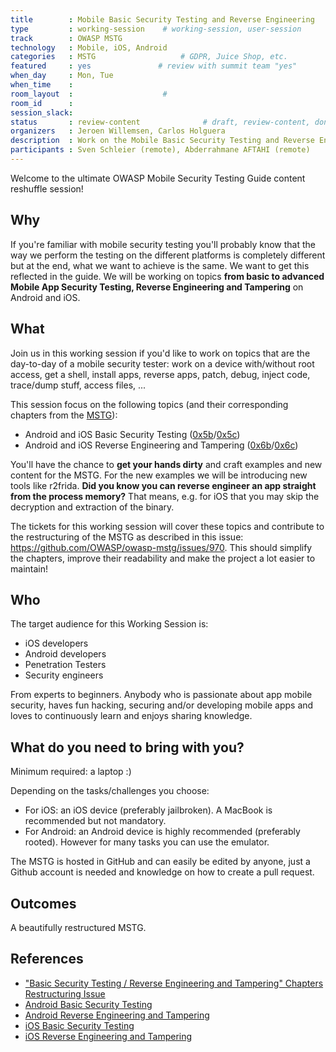 ```yaml
---
title        : Mobile Basic Security Testing and Reverse Engineering
type         : working-session    # working-session, user-session
track        : OWASP MSTG
technology   : Mobile, iOS, Android
categories   : MSTG                   # GDPR, Juice Shop, etc.
featured     : yes               # review with summit team "yes"
when_day     : Mon, Tue
when_time    :
room_layout  :                    #
room_id      :
session_slack:
status       : review-content              # draft, review-content, done
organizers   : Jeroen Willemsen, Carlos Holguera
description  : Work on the Mobile Basic Security Testing and Reverse Engineering topics with focus on restructuring the contents of the MSTG
participants : Sven Schleier (remote), Abderrahmane AFTAHI (remote)
---
```


Welcome to the ultimate OWASP Mobile Security Testing Guide content reshuffle session!

## Why

If you're familiar with mobile security testing you'll probably know that the way we perform the testing on the different platforms is completely different but at the end, what we want to achieve is the same. We want to get this reflected in the guide. We will be working on topics **from basic to advanced Mobile App Security Testing, Reverse Engineering and Tampering** on Android and iOS.

## What

Join us in this working session if you'd like to work on topics that are the day-to-day of a mobile security tester: work on a device with/without root access, get a shell, install apps, reverse apps, patch, debug, inject code, trace/dump stuff, access files, ...

This session focus on the following topics (and their corresponding chapters from the [MSTG](https://github.com/OWASP/owasp-mstg)):

- Android and iOS Basic Security Testing ([0x5b](https://github.com/OWASP/owasp-mstg/blob/master/Document/0x05b-Basic-Security_Testing.md)/[0x5c](https://github.com/OWASP/owasp-mstg/blob/master/Document/0x05c-Reverse-Engineering-and-Tampering.md))
- Android and iOS Reverse Engineering and Tampering ([0x6b](https://github.com/OWASP/owasp-mstg/blob/master/Document/0x06b-Basic-Security-Testing.md)/[0x6c](https://github.com/OWASP/owasp-mstg/blob/master/Document/0x06c-Reverse-Engineering-and-Tampering.md))

You'll have the chance to **get your hands dirty** and craft examples and new content for the MSTG. For the new examples we will be introducing new tools like r2frida. **Did you know you can reverse engineer an app straight from the process memory?** That means, e.g. for iOS that you may skip the decryption and extraction of the binary.

The tickets for this working session will cover these topics and contribute to the restructuring of the MSTG as described in this issue: https://github.com/OWASP/owasp-mstg/issues/970. This should simplify the chapters, improve their readability and make the project a lot easier to maintain!

## Who

The target audience for this Working Session is:

- iOS developers
- Android developers
- Penetration Testers
- Security engineers

From experts to beginners. Anybody who is passionate about app mobile security, haves fun hacking, securing and/or developing mobile apps and loves to continuously learn and enjoys sharing knowledge.

## What do you need to bring with you?

Minimum required: a laptop :)

Depending on the tasks/challenges you choose:

- For iOS: an iOS device (preferably jailbroken). A MacBook is recommended but not mandatory.
- For Android: an Android device is highly recommended (preferably rooted). However for many tasks you can use the emulator.

The MSTG is hosted in GitHub and can easily be edited by anyone, just a Github account is needed and knowledge on how to create a pull request.

## Outcomes

A beautifully restructured MSTG.

## References

- ["Basic Security Testing / Reverse Engineering and Tampering" Chapters Restructuring Issue](https://github.com/OWASP/owasp-mstg/issues/970)
- [Android Basic Security Testing](https://github.com/OWASP/owasp-mstg/blob/master/Document/0x05b-Basic-Security_Testing.md)
- [Android Reverse Engineering and Tampering](https://github.com/OWASP/owasp-mstg/blob/master/Document/0x05c-Reverse-Engineering-and-Tampering.md)
- [iOS Basic Security Testing](https://github.com/OWASP/owasp-mstg/blob/master/Document/0x06b-Basic-Security-Testing.md)
- [iOS Reverse Engineering and Tampering](https://github.com/OWASP/owasp-mstg/blob/master/Document/0x06c-Reverse-Engineering-and-Tampering.md)
